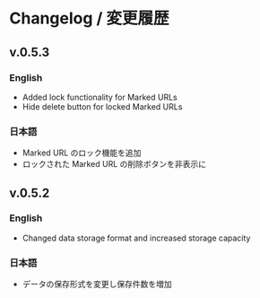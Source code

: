 # Changelog / 変更履歴

## v.0.5.3

### English
- Added lock functionality for Marked URLs
- Hide delete button for locked Marked URLs

### 日本語
- Marked URL のロック機能を追加
- ロックされた Marked URL の削除ボタンを非表示に

## v.0.5.2

### English
- Changed data storage format and increased storage capacity

### 日本語
- データの保存形式を変更し保存件数を増加 